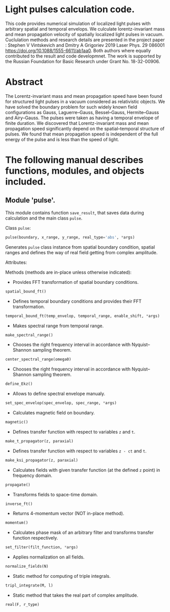 # Light pulses calculation code.
This code provides numerical simulation of localized light pulses with arbitrary spatial and temporal envelops. We culculate lorentz-invariant mass and mean propagation velocity of spatially localized light pulses in vacuum. Cuclulation methods and research details are presented in the project paper : Stephen V Vintskevich and Dmitry A Grigoriev 2019 Laser Phys. 29 086001 https://doi.org/10.1088/1555-6611/ab1aa0. 
Both authors where equally contributed to the result and code developmnet. The work is supported by the Russian Foundation for Basic Research under Grant No. 18-32-00906.

# Abstract
The Lorentz-invariant mass and mean propagation speed have been found for structured light pulses in a vacuum considered as relativistic objects. We have solved the boundary problem for such widely known field configurations as Gauss, Laguerre–Gauss, Bessel–Gauss, Hermite–Gauss and Airy–Gauss. The pulses were taken as having a temporal envelope of finite duration. We discovered that Lorentz-invariant mass and mean propagation speed significantly depend on the spatial–temporal structure of pulses. We found that mean propagation speed is independent of the full energy of the pulse and is less than the speed of light.

# The following manual describes functions, modules, and objects included.
## Module 'pulse'.
This module contains function `save_result`, that saves data during calculation and the main class `pulse`.

Class `pulse`:
```python
pulse(boundary, x_range, y_range, real_type='abs', *args)
```
Generates `pulse` class instance from spatial boundary condition, spatial ranges and defines the way of real field getting from complex amplitude.

Attributes:


Methods (methods are in-place unless otherwise indicated):
* Provides FFT transformation of spatial boundary conditions.
```python
spatial_bound_ft()
```
* Defines temporal boundary conditions and provides their FFT transformation.
```python
temporal_bound_ft(temp_envelop, temporal_range, enable_shift, *args)
```
* Makes spectral range from temporal range.
```python
make_spectral_range()
```
* Chooses the right frequency interval in accordance with Nyquist–Shannon sampling theorem.
```python
center_spectral_range(omega0)
```
* Chooses the right frequency interval in accordance with Nyquist–Shannon sampling theorem.
```python
define_Ekz()
```
* Allows to define spectral envelope manualy.
```python
set_spec_envelop(spec_envelop, spec_range, *args)
```
* Calculates magnetic field on boundary.
```python
magnetic()
```
* Defines transfer function with respect to variables `z` and `t`.
```python
make_t_propagator(z, paraxial)
```
* Defines transfer function with respect to variables `z - ct` and `t`.
```python
make_ksi_propagator(z, paraxial)
```
* Calculates fields with given transfer function (at the defined `z` point) in frequency domain.
```python
propagate()
```
* Transforms fields to space-time domain.
```python
inverse_ft()
```
* Returns 4-momentum vector (NOT in-place method).
```python
momentum()
```
* Calculates phase mask of an arbitrary filter and transforms transfer function respectively.
```python
set_filter(filt_function, *args)
```
* Applies normalization on all fields.
```python
normalize_fields(N)
```
* Static method for computing of triple integrals.
```python
tripl_integrate(M, l)
```
* Static method that takes the real part of complex amplitude.
```python
real(F, r_type)
```
